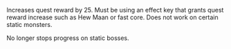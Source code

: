 Increases quest reward by 25. Must be using an effect key that grants quest reward increase such as Hew Maan or fast core. Does not work on certain static monsters.

No longer stops progress on static bosses.